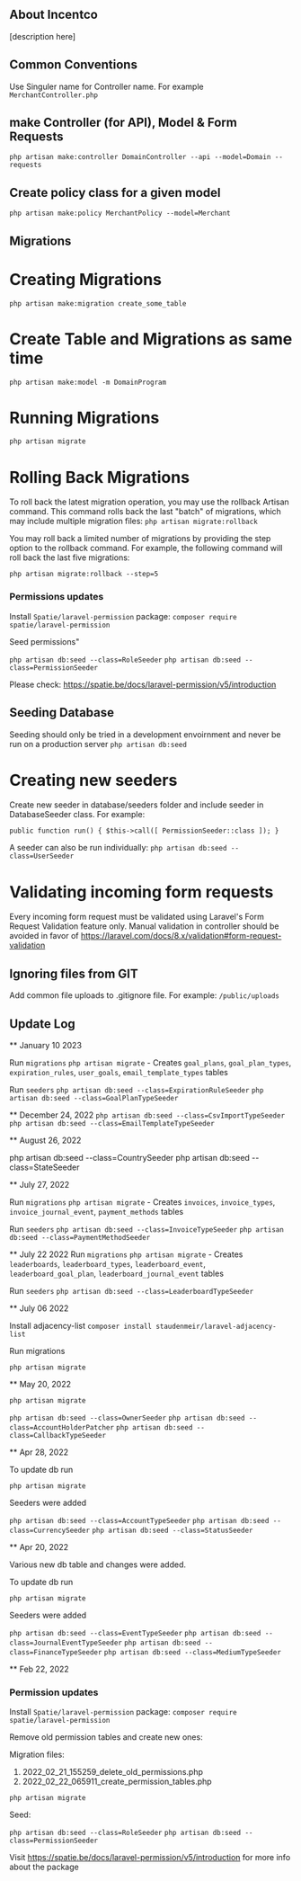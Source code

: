 ## About Incentco

[description here]

## Common Conventions

Use Singuler name for Controller name. For example `MerchantController.php`

## make Controller (for API), Model & Form Requests

`php artisan make:controller DomainController --api --model=Domain --requests`

## Create policy class for a given model

`php artisan make:policy MerchantPolicy --model=Merchant`

## Migrations

# Creating Migrations
`php artisan make:migration create_some_table`

# Create Table and Migrations as same time
`php artisan make:model -m DomainProgram`

# Running Migrations
`php artisan migrate`

# Rolling Back Migrations
To roll back the latest migration operation, you may use the rollback Artisan command. This command rolls back the last "batch" of migrations, which may include multiple migration files:
`php artisan migrate:rollback`

You may roll back a limited number of migrations by providing the step option to the rollback command. For example, the following command will roll back the last five migrations:

`php artisan migrate:rollback --step=5`

### Permissions updates

Install `Spatie/laravel-permission` package:
`composer require spatie/laravel-permission`

Seed permissions"

`php artisan db:seed --class=RoleSeeder` 
`php artisan db:seed --class=PermissionSeeder`

Please check: https://spatie.be/docs/laravel-permission/v5/introduction

## Seeding Database

Seeding should only be tried in a development envoirnment and never be run on a production server
`php artisan db:seed`

# Creating new seeders

Create new seeder in database/seeders folder and include seeder in DatabaseSeeder class. For example:

`public function run()
{
    $this->call([
        PermissionSeeder::class
    ]);
}`

A seeder can also be run individually:
`php artisan db:seed --class=UserSeeder`

# Validating incoming form requests

Every incoming form request must be validated using Laravel's Form Request Validation feature only. Manual validation in controller should be avoided in favor of https://laravel.com/docs/8.x/validation#form-request-validation

## Ignoring files from GIT

Add common file uploads to .gitignore file. For example:
`/public/uploads`

## Update Log

** January 10 2023

Run `migrations`
`php artisan migrate`
    - Creates `goal_plans`, `goal_plan_types`, `expiration_rules`, `user_goals`, `email_template_types` tables

Run `seeders`
    `php artisan db:seed --class=ExpirationRuleSeeder`
    `php artisan db:seed --class=GoalPlanTypeSeeder`

** December 24, 2022
`php artisan db:seed --class=CsvImportTypeSeeder`
`php artisan db:seed --class=EmailTemplateTypeSeeder`

** August 26, 2022

php artisan db:seed --class=CountrySeeder
php artisan db:seed --class=StateSeeder

** July 27, 2022

Run `migrations`
`php artisan migrate`
    - Creates `invoices`, `invoice_types`, `invoice_journal_event`, `payment_methods` tables

Run `seeders`
    `php artisan db:seed --class=InvoiceTypeSeeder`
    `php artisan db:seed --class=PaymentMethodSeeder`

** July 22 2022
Run `migrations`
`php artisan migrate`
    - Creates `leaderboards`, `leaderboard_types`, `leaderboard_event`, `leaderboard_goal_plan`, `leaderboard_journal_event` tables

Run `seeders`
    `php artisan db:seed --class=LeaderboardTypeSeeder`

** July 06 2022

Install adjacency-list
`composer install staudenmeir/laravel-adjacency-list`

Run migrations

`php artisan migrate`

** May 20, 2022

`php artisan migrate`

`php artisan db:seed --class=OwnerSeeder`
`php artisan db:seed --class=AccountHolderPatcher`
`php artisan db:seed --class=CallbackTypeSeeder`

** Apr 28, 2022

To update db run

`php artisan migrate`

Seeders were added

`php artisan db:seed --class=AccountTypeSeeder`
`php artisan db:seed --class=CurrencySeeder`
`php artisan db:seed --class=StatusSeeder`

** Apr 20, 2022

Various new db table and changes were added. 

To update db run

`php artisan migrate`

Seeders were added

`php artisan db:seed --class=EventTypeSeeder`
`php artisan db:seed --class=JournalEventTypeSeeder`
`php artisan db:seed --class=FinanceTypeSeeder`
`php artisan db:seed --class=MediumTypeSeeder`

** Feb 22, 2022

### Permission updates

Install `Spatie/laravel-permission` package:
`composer require spatie/laravel-permission`

Remove old permission tables and create new ones:

Migration files:

1. 2022_02_21_155259_delete_old_permissions.php
2. 2022_02_22_065911_create_permission_tables.php

`php artisan migrate`

Seed:

`php artisan db:seed --class=RoleSeeder` 
`php artisan db:seed --class=PermissionSeeder`

Visit https://spatie.be/docs/laravel-permission/v5/introduction for more info about the package
